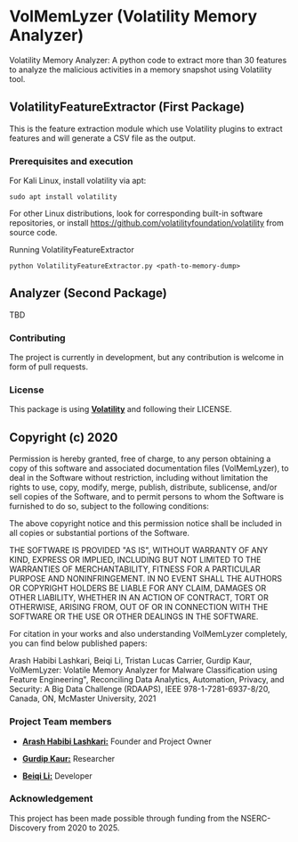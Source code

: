 # VolMemLyzer (Volatility Memory Analyzer)

Volatility Memory Analyzer: A python code to extract more than 30 features to analyze the malicious activities in a memory snapshot using Volatility tool.   

 
## VolatilityFeatureExtractor (First Package)

This is the feature extraction module which use Volatility plugins to extract features and will generate a CSV file as the output.  

### Prerequisites and execution 

For Kali Linux, install volatility via apt:
```
sudo apt install volatility 
```
For other Linux distributions, look for corresponding built-in software repositories, or install https://github.com/volatilityfoundation/volatility from source code. 

Running VolatilityFeatureExtractor 
```
python VolatilityFeatureExtractor.py <path-to-memory-dump> 
```

## Analyzer (Second Package)
TBD

### Contributing 
The project is currently in development, but any contribution is welcome in form of pull requests. 


### License  
This package is using [**Volatility**](https://github.com/volatilityfoundation/volatility) and following their LICENSE. 

 ## Copyright (c) 2020 

Permission is hereby granted, free of charge, to any person obtaining a copy of this software and associated documentation files (VolMemLyzer), to deal in the Software without restriction, including without limitation the rights to use, copy, modify, merge, publish, distribute, sublicense, and/or sell copies of the Software, and to permit persons to whom the Software is furnished to do so, subject to the following conditions:

The above copyright notice and this permission notice shall be included in all copies or substantial portions of the Software.

THE SOFTWARE IS PROVIDED "AS IS", WITHOUT WARRANTY OF ANY KIND, EXPRESS OR IMPLIED, INCLUDING BUT NOT LIMITED TO THE WARRANTIES OF MERCHANTABILITY, FITNESS FOR A PARTICULAR PURPOSE AND NONINFRINGEMENT. IN NO EVENT SHALL THE AUTHORS OR COPYRIGHT HOLDERS BE LIABLE FOR ANY CLAIM, DAMAGES OR OTHER LIABILITY, WHETHER IN AN ACTION OF CONTRACT, TORT OR OTHERWISE, ARISING FROM, OUT OF OR IN CONNECTION WITH THE SOFTWARE OR THE USE OR OTHER DEALINGS IN THE SOFTWARE.
 
For citation in your works and also understanding VolMemLyzer completely, you can find below published papers:

Arash Habibi Lashkari, Beiqi Li, Tristan Lucas Carrier, Gurdip Kaur, VolMemLyzer: Volatile Memory Analyzer for Malware Classification using Feature Engineering", Reconciling Data Analytics, Automation, Privacy, and Security: A Big Data Challenge (RDAAPS), IEEE 978-1-7281-6937-8/20, Canada, ON, McMaster University, 2021

### Project Team members 

* [**Arash Habibi Lashkari:**](https://www.cs.unb.ca/~alashkar/) Founder and Project Owner 

* [**Gurdip Kaur:**](https://www.linkedin.com/in/gurdip-kaur-738062164/) Researcher

* [**Beiqi Li:**](https://github.com/beiqil) Developer 

 

### Acknowledgement 
This project has been made possible through funding from the NSERC-Discovery from 2020 to 2025. 
